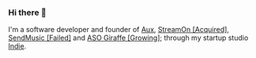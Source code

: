 ### Hi there 👋

I'm a software developer and founder of [Aux](https://aux.app), [StreamOn [Acquired]](https://streamon.app), [SendMusic [Failed]](https://sendmusic.com) and  [ASO Giraffe [Growing]](https://asogiraffe.com); through my startup studio [Indie](https://indie.tech).

<!--
Here are some ideas to get you started:

- 🔭 I’m currently working on ...
- 🌱 I’m currently learning ...
- 👯 I’m looking to collaborate on ...
- 🤔 I’m looking for help with ...
- 💬 Ask me about ...
- 📫 How to reach me: ...
- 😄 Pronouns: ...
- ⚡ Fun fact: ...
-->
